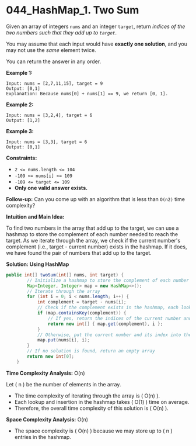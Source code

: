 #  044_HashMap_1. Two Sum

Given an array of integers `nums` and an integer `target`, return *indices of the two numbers such that they add up to `target`*.

You may assume that each input would have **exactly one solution**, and you may not use the *same* element twice.

You can return the answer in any order.

 

**Example 1:**

```
Input: nums = [2,7,11,15], target = 9
Output: [0,1]
Explanation: Because nums[0] + nums[1] == 9, we return [0, 1].
```

**Example 2:**

```
Input: nums = [3,2,4], target = 6
Output: [1,2]
```

**Example 3:**

```
Input: nums = [3,3], target = 6
Output: [0,1]
```

 

**Constraints:**

- `2 <= nums.length <= 104`
- `-109 <= nums[i] <= 109`
- `-109 <= target <= 109`
- **Only one valid answer exists.**

 

**Follow-up:** Can you come up with an algorithm that is less than `O(n2)` time complexity?



**Intuition and Main Idea:**

To find two numbers in the array that add up to the target, we can use a hashmap to store the complement of each number needed to reach the target. As we iterate through the array, we check if the current number's complement (i.e., target - current number) exists in the hashmap. If it does, we have found the pair of numbers that add up to the target.

**Solution: Using HashMap**

```java
public int[] twoSum(int[] nums, int target) {
        // Initialize a hashmap to store the complement of each number and its index
        Map<Integer, Integer> map = new HashMap<>();
        // Iterate through the array
        for (int i = 0; i < nums.length; i++) {
            int complement = target - nums[i];
            // Check if the complement exists in the hashmap, each lookup and insertion in the hashmap takes \( O(1) \) time on average.
            if (map.containsKey(complement)) {
                // If yes, return the indices of the current number and its complement
                return new int[] { map.get(complement), i };
            }
            // Otherwise, put the current number and its index into the hashmap
            map.put(nums[i], i);
        }  
        // If no solution is found, return an empty array
        return new int[0];
    }
```

**Time Complexity Analysis:** O(n)

Let \( n \) be the number of elements in the array.

- The time complexity of iterating through the array is \( O(n) \).
- Each lookup and insertion in the hashmap takes \( O(1) \) time on average.
- Therefore, the overall time complexity of this solution is \( O(n) \).

**Space Complexity Analysis:** O(n)

- The space complexity is \( O(n) \) because we may store up to \( n \) entries in the hashmap.